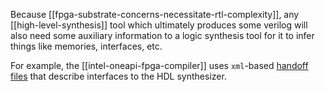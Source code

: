 Because [[fpga-substrate-concerns-necessitate-rtl-complexity]], any [[high-level-synthesis]] tool which ultimately produces some verilog will also need some auxiliary information to a logic synthesis tool for it to infer things like memories, interfaces, etc.

For example, the [[intel-oneapi-fpga-compiler]] uses `xml`-based [handoff files](https://www.intel.com/content/www/us/en/docs/programmable/683045/18-1/creating-the-board-spec-xml-file.html) that describe interfaces to the HDL synthesizer.